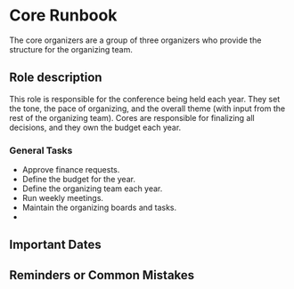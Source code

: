 # Core Runbook

The core organizers are a group of three organizers who provide the structure for the organizing team.

## Role description

This role is responsible for the conference being held each year. They set the tone, the pace of organizing, and the overall theme (with input from the rest of the organizing team). Cores are responsible for finalizing all decisions, and they own the budget each year.

### General Tasks

* Approve finance requests.
* Define the budget for the year.
* Define the organizing team each year.
* Run weekly meetings.
* Maintain the organizing boards and tasks.
* 

## Important Dates



## Reminders or Common Mistakes


